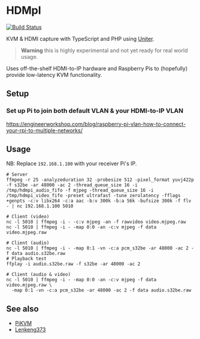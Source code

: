 # HDMpI

[![Build Status](https://github.com/asmblah/hdmpi/workflows/CI/badge.svg)](https://github.com/asmblah/hdmpi/actions?query=workflow%3ACI)

KVM & HDMI capture with TypeScript and PHP using [Uniter][].

> **Warning** this is highly experimental and not yet ready for real world usage.

Uses off-the-shelf HDMI-to-IP hardware and Raspberry Pis to (hopefully) provide low-latency KVM functionality.

## Setup

### Set up Pi to join both default VLAN & your HDMI-to-IP VLAN
https://engineerworkshop.com/blog/raspberry-pi-vlan-how-to-connect-your-rpi-to-multiple-networks/

## Usage

NB: Replace `192.168.1.100` with your receiver Pi's IP.

```shell
# Server
ffmpeg -r 25 -analyzeduration 32 -probesize 512 -pixel_format yuvj422p -f s32be -ar 48000 -ac 2 -thread_queue_size 16 -i /tmp/hdmpi_audio_fifo -f mjpeg -thread_queue_size 16 -i /tmp/hdmpi_video_fifo -preset ultrafast -tune zerolatency -fflags +genpts -c:v libx264 -c:a aac -b:v 300k -b:a 56k -bufsize 300k -f flv - | nc 192.168.1.100 5010

# Client (video)
nc -l 5010 | ffmpeg -i - -c:v mjpeg -an -f rawvideo video.mjpeg.raw
nc -l 5010 | ffmpeg -i - -map 0:0 -an -c:v mjpeg -f data video.mjpeg.raw

# Client (audio)
nc -l 5010 | ffmpeg -i - -map 0:1 -vn -c:a pcm_s32be -ar 48000 -ac 2 -f data audio.s32be.raw
# Playback test
ffplay -i audio.s32be.raw -f s32be -ar 48000 -ac 2

# Client (audio & video)
nc -l 5010 | ffmpeg -i - -map 0:0 -an -c:v mjpeg -f data video.mjpeg.raw \
  -map 0:1 -vn -c:a pcm_s32be -ar 48000 -ac 2 -f data audio.s32be.raw
```

## See also
- [PiKVM]()
- [Lenkeng373]()

[Lenkeng373]: https://github.com/toru173/Lenkeng373
[PiKVM]: https://pikvm.org/
[Uniter]: https://github.com/asmblah/uniter
